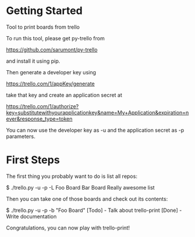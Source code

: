 Getting Started
===============

Tool to print boards from trello

To run this tool, please get py-trello from

  https://github.com/sarumont/py-trello

and install it using pip.

Then generate a developer key using

  https://trello.com/1/appKey/generate

take that key and create an application secret at

  https://trello.com/1/authorize?key=substitutewithyourapplicationkey&name=My+Application&expiration=never&response_type=token

You can now use the developer key as -u and the application secret as -p parameters.

First Steps
===========

The first thing you probably want to do is list all repos:

  $ ./trello.py -u <devkey> -p <secret> -L
    Foo Board
    Bar Board
    Really awesome list

Then you can take one of those boards and check out its contents:

  $ ./trello.py -u <devkey> -p <secret> -b "Foo Board"
    [Todo]
      - Talk about trello-print
    [Done]
      - Write documentation

Congratulations, you can now play with trello-print!
